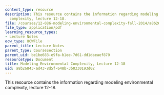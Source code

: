 ```yaml
---
content_type: resource
description: This resource contains the information regarding modeling environmental
  complexity, lecture 12-18.
file: /courses/12-086-modeling-environmental-complexity-fall-2014/a8b26843ad438d5f648b3b0330193d02_MIT12_086F14_percolation.pdf
file_type: application/pdf
learning_resource_types:
- Lecture Notes
ocw_type: OCWFile
parent_title: Lecture Notes
parent_type: CourseSection
parent_uid: be1be683-e9fa-b1ee-7d61-dd1daeaef870
resourcetype: Document
title: Modeling Environmental Complexity, Lecture 12-18
uid: a8b26843-ad43-8d5f-648b-3b0330193d02
---
```

This resource contains the information regarding modeling environmental complexity, lecture 12-18.

